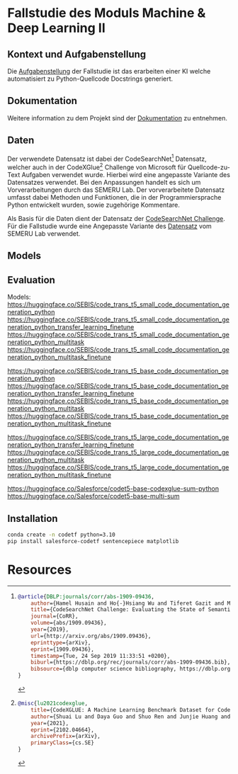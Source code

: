 # Fallstudie des Moduls Machine & Deep Learning II

## Kontext und Aufgabenstellung

Die [Aufgabenstellung](./docs/task.md) der Fallstudie ist das erarbeiten einer KI welche automatisiert zu Python-Quellcode Docstrings generiert.

## Dokumentation

Weitere information zu dem Projekt sind der [Dokumentation](./docs/README.md) zu entnehmen.

## Daten 

Der verwendete Datensatz ist dabei der CodeSearchNet[^1] Datensatz, welcher auch in der CodeXGlue[^2] Challenge von Microsoft für Quellcode-zu-Text Aufgaben verwendet wurde. Hierbei wird eine angepasste Variante des Datensatzes verwendet. Bei den Anpassungen handelt es sich um Vorverarbeitungen durch das SEMERU Lab. Der vorverarbeitete Datensatz umfasst dabei Methoden und Funktionen, die in der Programmiersprache Python entwickelt wurden, sowie zugehörige Kommentare.


Als Basis für die Daten dient der Datensatz der [CodeSearchNet Challenge](https://arxiv.org/pdf/1909.09436.pdf). Für die Fallstudie wurde eine Angepasste Variante des [Datensatz](https://huggingface.co/datasets/semeru/code-text-python) vom SEMERU Lab verwendet.

## Models



## Evaluation

Models:
https://huggingface.co/SEBIS/code_trans_t5_small_code_documentation_generation_python
https://huggingface.co/SEBIS/code_trans_t5_small_code_documentation_generation_python_transfer_learning_finetune
https://huggingface.co/SEBIS/code_trans_t5_small_code_documentation_generation_python_multitask
https://huggingface.co/SEBIS/code_trans_t5_small_code_documentation_generation_python_multitask_finetune

https://huggingface.co/SEBIS/code_trans_t5_base_code_documentation_generation_python
https://huggingface.co/SEBIS/code_trans_t5_base_code_documentation_generation_python_transfer_learning_finetune
https://huggingface.co/SEBIS/code_trans_t5_base_code_documentation_generation_python_multitask
https://huggingface.co/SEBIS/code_trans_t5_base_code_documentation_generation_python_multitask_finetune

https://huggingface.co/SEBIS/code_trans_t5_large_code_documentation_generation_python_transfer_learning_finetune
https://huggingface.co/SEBIS/code_trans_t5_large_code_documentation_generation_python_multitask
https://huggingface.co/SEBIS/code_trans_t5_large_code_documentation_generation_python_multitask_finetune

https://huggingface.co/Salesforce/codet5-base-codexglue-sum-python
https://huggingface.co/Salesforce/codet5-base-multi-sum


## Installation

```bash
conda create -n codetf python=3.10
pip install salesforce-codetf sentencepiece matplotlib
```

# Resources

[^1]: 
    ```bibtex
    @article{DBLP:journals/corr/abs-1909-09436,
        author={Hamel Husain and Ho{-}Hsiang Wu and Tiferet Gazit and Miltiadis Allamanis and Marc Brockschmidt},
        title={CodeSearchNet Challenge: Evaluating the State of Semantic Code Search},
        journal={CoRR},
        volume={abs/1909.09436},
        year={2019},
        url={http://arxiv.org/abs/1909.09436},
        eprinttype={arXiv},
        eprint={1909.09436},
        timestamp={Tue, 24 Sep 2019 11:33:51 +0200},
        biburl={https://dblp.org/rec/journals/corr/abs-1909-09436.bib},
        bibsource={dblp computer science bibliography, https://dblp.org}
    }
    ```

[^2]: 
    ```bibtex
    @misc{lu2021codexglue,
        title={CodeXGLUE: A Machine Learning Benchmark Dataset for Code Understanding and Generation}, 
        author={Shuai Lu and Daya Guo and Shuo Ren and Junjie Huang and Alexey Svyatkovskiy and Ambrosio Blanco and Colin Clement and Dawn Drain and Daxin Jiang and Duyu Tang and Ge Li and Lidong Zhou and Linjun Shou and Long Zhou and Michele Tufano and Ming Gong and Ming Zhou and Nan Duan and Neel Sundaresan and Shao Kun Deng and Shengyu Fu and Shujie Liu},
        year={2021},
        eprint={2102.04664},
        archivePrefix={arXiv},
        primaryClass={cs.SE}
    }
    ```